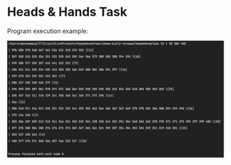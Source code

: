 # Heads & Hands Task

Program execution example: 

![Screenshot1](/Screenshots/program-execution-example.png)
